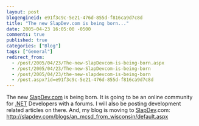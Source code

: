 ```yaml
---
layout: post
blogengineid: e91f3c9c-5e21-476d-855d-f816ca9d7c8d
title: "The new SlapDev.com is being born..."
date: 2005-04-23 16:05:00 -0500
comments: true
published: true
categories: ["Blog"]
tags: ["General"]
redirect_from: 
  - /post/2005/04/23/The-new-SlapDevcom-is-being-born.aspx
  - /post/2005/04/23/The-new-SlapDevcom-is-being-born
  - /post/2005/04/23/the-new-slapdevcom-is-being-born
  - /post.aspx?id=e91f3c9c-5e21-476d-855d-f816ca9d7c8d
---
```


The new <a title="SlapDev.com" href="http://SlapDev.com" target="_blank">SlapDev.com</a> is being born. It is going to be an online community for <a title=".NET" href="http://www.microsoft.com/net/" target="_blank">.NET</a> Developers with a forums. I will also be posting development related articles on there. And, my blog is moving to <a title="SlapDev" href="http://www.slapdev.com" target="_blank">SlapDev</a>.com: <A href="http://slapdev.com/blogs/an_mcsd_from_wisconsin/default.aspx">http://slapdev.com/blogs/an_mcsd_from_wisconsin/default.aspx</A>
